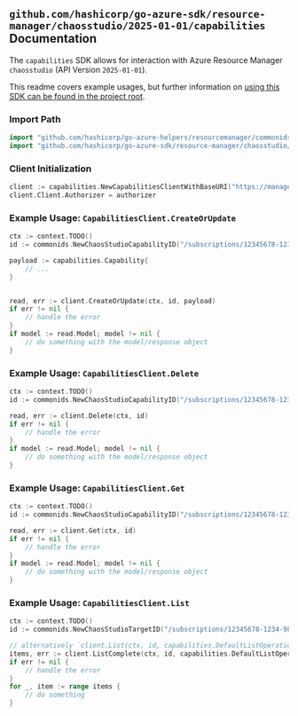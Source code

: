 
## `github.com/hashicorp/go-azure-sdk/resource-manager/chaosstudio/2025-01-01/capabilities` Documentation

The `capabilities` SDK allows for interaction with Azure Resource Manager `chaosstudio` (API Version `2025-01-01`).

This readme covers example usages, but further information on [using this SDK can be found in the project root](https://github.com/hashicorp/go-azure-sdk/tree/main/docs).

### Import Path

```go
import "github.com/hashicorp/go-azure-helpers/resourcemanager/commonids"
import "github.com/hashicorp/go-azure-sdk/resource-manager/chaosstudio/2025-01-01/capabilities"
```


### Client Initialization

```go
client := capabilities.NewCapabilitiesClientWithBaseURI("https://management.azure.com")
client.Client.Authorizer = authorizer
```


### Example Usage: `CapabilitiesClient.CreateOrUpdate`

```go
ctx := context.TODO()
id := commonids.NewChaosStudioCapabilityID("/subscriptions/12345678-1234-9876-4563-123456789012/resourceGroups/some-resource-group", "targetName", "capabilityName")

payload := capabilities.Capability{
	// ...
}


read, err := client.CreateOrUpdate(ctx, id, payload)
if err != nil {
	// handle the error
}
if model := read.Model; model != nil {
	// do something with the model/response object
}
```


### Example Usage: `CapabilitiesClient.Delete`

```go
ctx := context.TODO()
id := commonids.NewChaosStudioCapabilityID("/subscriptions/12345678-1234-9876-4563-123456789012/resourceGroups/some-resource-group", "targetName", "capabilityName")

read, err := client.Delete(ctx, id)
if err != nil {
	// handle the error
}
if model := read.Model; model != nil {
	// do something with the model/response object
}
```


### Example Usage: `CapabilitiesClient.Get`

```go
ctx := context.TODO()
id := commonids.NewChaosStudioCapabilityID("/subscriptions/12345678-1234-9876-4563-123456789012/resourceGroups/some-resource-group", "targetName", "capabilityName")

read, err := client.Get(ctx, id)
if err != nil {
	// handle the error
}
if model := read.Model; model != nil {
	// do something with the model/response object
}
```


### Example Usage: `CapabilitiesClient.List`

```go
ctx := context.TODO()
id := commonids.NewChaosStudioTargetID("/subscriptions/12345678-1234-9876-4563-123456789012/resourceGroups/some-resource-group", "targetName")

// alternatively `client.List(ctx, id, capabilities.DefaultListOperationOptions())` can be used to do batched pagination
items, err := client.ListComplete(ctx, id, capabilities.DefaultListOperationOptions())
if err != nil {
	// handle the error
}
for _, item := range items {
	// do something
}
```
